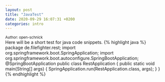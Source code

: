 ```yaml
---
layout: post
title: "JavaTest"
date: 2020-09-29 16:07:31 +0200
categories: intro
---
```

<small>Author: open-schnick</small></br>
Here will be a short test for java code snippets.
{% highlight java %}
package de.filefighter.rest;
import org.springframework.boot.SpringApplication;
import org.springframework.boot.autoconfigure.SpringBootApplication;
@SpringBootApplication
public class RestApplication {
	public static void main(String[] args) {
		SpringApplication.run(RestApplication.class, args);
	}
}
{% endhighlight %}
